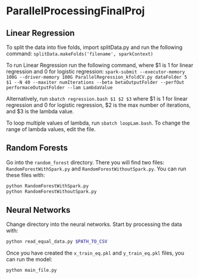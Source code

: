 # ParallelProcessingFinalProj

## Linear Regression
To split the data into five folds, import splitData.py and run the following command: `splitData.makeFolds('filename', sparkContext)`

To run Linear Regression run the following command, where $1 is 1 for linear regression and 0 for logistic regression:
`spark-submit --executor-memory 100G --driver-memory 100G ParallelRegression_kfoldCV.py dataFolder 5 $1 --N 40 --maxiter numIterations --beta betaOutputFolder --perfOut performaceOutputFolder --lam LambdaValue`

Alternatively, run `sbatch regression.bash $1 $2 $3` where $1 is 1 for linear regression and 0 for logistic regression, $2 is the max number of iterations, and $3 is the lambda value.

To loop multiple values of lambda, run `sbatch loopLam.bash`. To change the range of lambda values, edit the file. 

## Random Forests
Go into the `random_forest` directory. There you will find two files: `RandomForestWithSpark.py` and `RandomForestWithoutSpark.py`. You can run these files with:

```bash
python RandomForestWithSpark.py
python RandomForestWithoutSpark.py
```


## Neural Networks
Change directory into the neural networks. Start by processing the data with:
```bash
python read_equal_data.py $PATH_TO_CSV
```
Once you have created the `x_train_eq.pkl` and `y_train_eq.pkl` files, you can run the model:
```
python main_file.py
```

